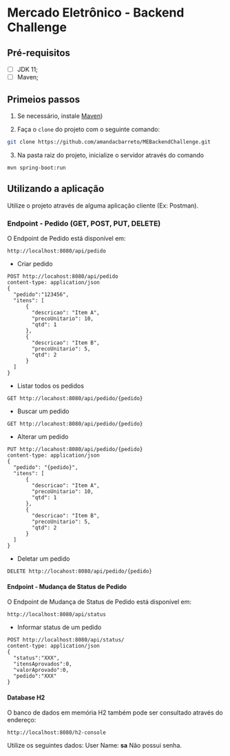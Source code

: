 # Mercado Eletrônico - Backend Challenge

 ## Pré-requisitos
 - [ ] JDK 11;
 - [ ] Maven;

 ## Primeios passos

1. Se necessário, instale [Maven](http://maven.apache.org/install.html))

2. Faça o `clone` do projeto com o seguinte comando: 

```bash
git clone https://github.com/amandacbarreto/MEBackendChallenge.git
```

3. Na pasta raiz do projeto, inicialize o servidor através do comando 
``` 
mvn spring-boot:run
``` 

## Utilizando a aplicação

Utilize o projeto através de alguma aplicação cliente (Ex: Postman).

### Endpoint - Pedido (GET, POST, PUT, DELETE)

O Endpoint de Pedido está disponível em:

```
http://localhost:8080/api/pedido
```
- Criar pedido
```http request
POST http://locahost:8080/api/pedido
content-type: application/json
{
  "pedido":"123456",
  "itens": [
      {
        "descricao": "Item A",
        "precoUnitario": 10,
        "qtd": 1
      },
      {
        "descricao": "Item B",
        "precoUnitario": 5,
        "qtd": 2
      }
  ]
}
```

- Listar todos os pedidos
```http request
GET http://locahost:8080/api/pedido/{pedido}
```

- Buscar um pedido
```http request
GET http://locahost:8080/api/pedido/{pedido}
```

- Alterar um pedido
```http request
PUT http://locahost:8080/api/pedido/{pedido}
content-type: application/json
{
  "pedido": "{pedido}",
  "itens": [
      {
        "descricao": "Item A",
        "precoUnitario": 10,
        "qtd": 1
      },
      {
        "descricao": "Item B",
        "precoUnitario": 5,
        "qtd": 2
      }
  ]
}
```

- Deletar um pedido
```http request
DELETE http://locahost:8080/api/pedido/{pedido}
```

#### Endpoint - Mudança de Status de Pedido

O Endpoint de Mudança de Status de Pedido está disponível em:

```
http://localhost:8080/api/status
```

- Informar status de um pedido


```http request
POST http://localhost:8080/api/status/
content-type: application/json
{
  "status":"XXX",
  "itensAprovados":0,
  "valorAprovado":0,
  "pedido":"XXX"
}
```

#### Database H2

O banco de dados em memória H2 também pode ser consultado através do endereço:

```
http://localhost:8080/h2-console
```

Utilize os seguintes dados:
User Name:  **sa** 
Não possui senha.


